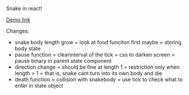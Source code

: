 Snake in react!

[Demo link](https://achacttn.github.io/snakesss)

Changes:
- snake body length grow
    = look at food funciton first maybe
    = storing body state
- pause function
    = clearinterval of the tick
    = css to darken screen
    = pause binary in parent state component
- direction change
    = should be fine at length 1
    = restriction only when length > 1
    = that is, snake cant turn into its own body and die
- death function
    = collision with snakebody
    = use tick to check what to enter in state object
